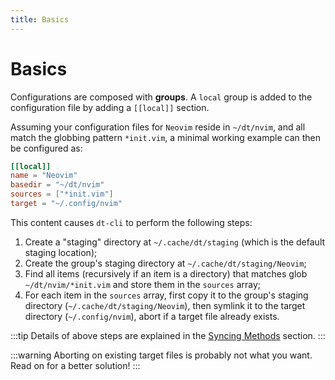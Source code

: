 ```yaml
---
title: Basics
---
```


# Basics

Configurations are composed with **groups**.  A `local` group is added to the
configuration file by adding a `[[local]]` section.

Assuming your configuration files for `Neovim` reside in `~/dt/nvim`, and all
match the globbing pattern `*init.vim`, a minimal working example can then be
configured as:

```toml
[[local]]
name = "Neovim"
basedir = "~/dt/nvim"
sources = ["*init.vim"]
target = "~/.config/nvim"
```

This content causes `dt-cli` to perform the following steps:

1. Create a "staging" directory at `~/.cache/dt/staging` (which is the default
   staging location);
2. Create the group's staging directory at `~/.cache/dt/staging/Neovim`;
3. Find all items (recursively if an item is a directory) that matches glob
   `~/dt/nvim/*init.vim` and store them in the `sources` array;
4. For each item in the `sources` array, first copy it to the group's staging
   directory (`~/.cache/dt/staging/Neovim`), then symlink it to the target
   directory (`~/.config/nvim`), abort if a target file already exists.

:::tip
Details of above steps are explained in the [Syncing Methods](syncing-methods)
section.
:::

:::warning
Aborting on existing target files is probably not what you want.  Read on for
a better solution!
:::
